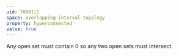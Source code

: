 ```yaml
---
uid: T000111
space: overlapping-interval-topology
property: hyperconnected
value: true
---
```

Any open set must contain 0 so any two open sets must intersect.

